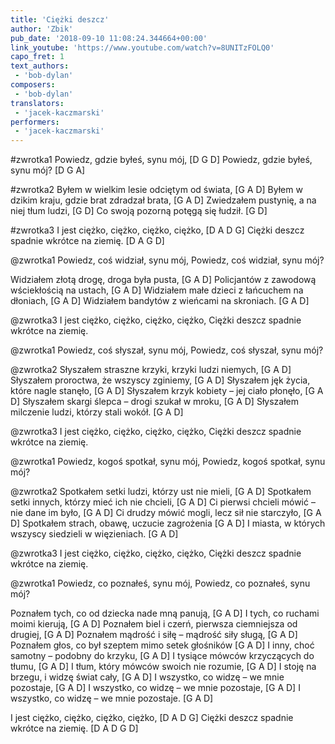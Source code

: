 ```yaml
---
title: 'Ciężki deszcz'
author: 'Zbik'
pub_date: '2018-09-10 11:08:24.344664+00:00'
link_youtube: 'https://www.youtube.com/watch?v=8UNITzFOLQ0'
capo_fret: 1
text_authors:
 - 'bob-dylan'
composers:
 - 'bob-dylan'
translators:
 - 'jacek-kaczmarski'
performers:
 - 'jacek-kaczmarski'
---
```


#zwrotka1
Powiedz, gdzie byłeś, synu mój, [D G D]	
Powiedz, gdzie byłeś, synu mój? [D G A]

#zwrotka2
Byłem w wielkim lesie odciętym od świata, [G A D]
Byłem w dzikim kraju, gdzie brat zdradzał brata, [G A D]
Zwiedzałem pustynię, a na niej tłum ludzi, [G D]
Co swoją pozorną potęgą się łudził. [G D]

#zwrotka3
I jest ciężko, ciężko, ciężko, ciężko, [D A D G] 
Ciężki deszcz spadnie wkrótce na ziemię. [D A G D]

@zwrotka1
Powiedz, coś widział, synu mój,
Powiedz, coś widział, synu mój?

Widziałem złotą drogę, droga była pusta, [G A D]
Policjantów z zawodową wściekłością na ustach, [G A D]
Widziałem małe dzieci z łańcuchem na dłoniach, [G A D]
Widziałem bandytów z wieńcami na skroniach. [G A D]

@zwrotka3
I jest ciężko, ciężko, ciężko, ciężko,
Ciężki deszcz spadnie wkrótce na ziemię.

@zwrotka1
Powiedz, coś słyszał, synu mój,
Powiedz, coś słyszał, synu mój?

@zwrotka2
Słyszałem straszne krzyki, krzyki ludzi niemych, [G A D]
Słyszałem proroctwa, że wszyscy zginiemy, [G A D]
Słyszałem jęk życia, które nagle stanęło, [G A D]
Słyszałem krzyk kobiety – jej ciało płonęło, [G A D]
Słyszałem skargi ślepca – drogi szukał w mroku, [G A D]
Słyszałem milczenie ludzi, którzy stali wokół. [G A D]

@zwrotka3
I jest ciężko, ciężko, ciężko, ciężko,
Ciężki deszcz spadnie wkrótce na ziemię.

@zwrotka1
Powiedz, kogoś spotkał, synu mój,
Powiedz, kogoś spotkał, synu mój?

@zwrotka2
Spotkałem setki ludzi, którzy ust nie mieli, [G A D]
Spotkałem setki innych, którzy mieć ich nie chcieli, [G A D]
Ci pierwsi chcieli mówić – nie dane im było, [G A D]
Ci drudzy mówić mogli, lecz sił nie starczyło, [G A D]
Spotkałem strach, obawę, uczucie zagrożenia [G A D]
I miasta, w których wszyscy siedzieli w więzieniach. [G A D]

@zwrotka3
I jest ciężko, ciężko, ciężko, ciężko,
Ciężki deszcz spadnie wkrótce na ziemię.

@zwrotka1
Powiedz, co poznałeś, synu mój,
Powiedz, co poznałeś, synu mój?

Poznałem tych, co od dziecka nade mną panują, [G A D]
I tych, co ruchami moimi kierują, [G A D]
Poznałem biel i czerń, pierwsza ciemniejsza od drugiej, [G A D]
Poznałem mądrość i siłę – mądrość siły sługą, [G A D]
Poznałem głos, co był szeptem mimo setek głośników [G A D]
I inny, choć samotny – podobny do krzyku, [G A D]
I tysiące mówców krzyczących do tłumu, [G A D]
I tłum, który mówców swoich nie rozumie, [G A D]
I stoję na brzegu, i widzę świat cały, [G A D]
I wszystko, co widzę – we mnie pozostaje, [G A D]
I wszystko, co widzę – we mnie pozostaje, [G A D]
I wszystko, co widzę – we mnie pozostaje. [G A D]

I jest ciężko, ciężko, ciężko, ciężko, [D A D G] 
Ciężki deszcz spadnie wkrótce na ziemię. [D A D G D]